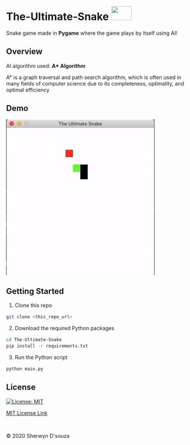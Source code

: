 # The-Ultimate-Snake <img src="https://im.indiatimes.in/media/content/2018/Aug/snake_game_1533210447.jpg" height="38px" width="55px"/>

Snake game made in <b>Pygame</b> where the game plays by itself using AI!

## Overview

AI algorithm used: <b>A* Algorithm</b>

<p>A* is a graph traversal and path search algorithm, which is often used in many fields of computer science due to its completeness, optimality, and optimal efficiency</p>

## Demo

![](assets/demo.gif)


## Getting Started

1. Clone this repo
```bash
git clone <this_repo_url>
```
2. Download the required Python packages
```bash
cd The-Ultimate-Snake
pip install -r requirements.txt
```
3. Run the Python script
```bash
python main.py
```

## License

[![License: MIT](https://img.shields.io/badge/License-MIT-yellow.svg)](https://opensource.org/licenses/MIT)

[MIT License Link](https://github.com/sherwyn11/The-Ultimate-Snake/blob/master/LICENSE)

<br>

&copy; 2020 Sherwyn D'souza 
